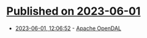 # [Published on 2023-06-01](index.md)

* [2023-06-01, 12:06:52](https://lobste.rs/s/tc1abt/apache_opendal) - [Apache OpenDAL](https://opendal.apache.org/)
